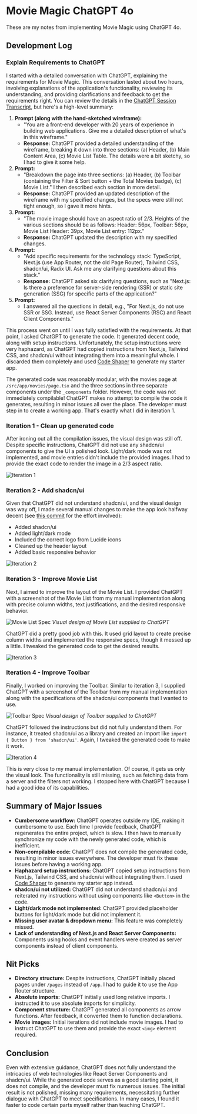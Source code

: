 # Movie Magic ChatGPT 4o

These are my notes from implementing Movie Magic using ChatGPT 4o.

## Development Log

### Explain Requirements to ChatGPT

I started with a detailed conversation with ChatGPT, explaining the requirements
for Movie Magic. This conversation lasted about two hours, involving
explanations of the application's functionality, reviewing its understanding,
and providing clarifications and feedback to get the requirements right. You can
review the details in the
[ChatGPT Session Transcript](assets/ChatGPT%20Session%20Transcript.pdf), but
here's a high-level summary:

1. **Prompt (along with the hand-sketched wireframe):**
   - "You are a front-end developer with 20 years of experience in building web
     applications. Give me a detailed description of what's in this wireframe."
   - **Response:** ChatGPT provided a detailed understanding of the wireframe,
     breaking it down into three sections: (a) Header, (b) Main Content Area,
     (c) Movie List Table. The details were a bit sketchy, so I had to give it
     some help.
2. **Prompt:**
   - "Breakdown the page into three sections: (a) Header, (b) Toolbar
     (containing the Filter & Sort button + the Total Movies badge), (c) Movie
     List." I then described each section in more detail.
   - **Response:** ChatGPT provided an updated description of the wireframe with
     my specified changes, but the specs were still not tight enough, so I gave
     it more hints.
3. **Prompt:**
   - "The movie image should have an aspect ratio of 2/3. Heights of the various
     sections should be as follows: Header: 56px, Toolbar: 56px, Movie List
     Header: 39px, Movie List entry: 112px."
   - **Response:** ChatGPT updated the description with my specified changes.
4. **Prompt:**
   - "Add specific requirements for the technology stack: TypeScript, Next.js
     (use App Router, not the old Page Router), Tailwind CSS, shadcn/ui, Radix
     UI. Ask me any clarifying questions about this stack."
   - **Response:** ChatGPT asked six clarifying questions, such as "Next.js: Is
     there a preference for server-side rendering (SSR) or static site
     generation (SSG) for specific parts of the application?"
5. **Prompt:**
   - I answered all the questions in detail, e.g., "For Next.js, do not use SSR
     or SSG. Instead, use React Server Components (RSC) and React Client
     Components."

This process went on until I was fully satisfied with the requirements. At that
point, I asked ChatGPT to generate the code. It generated decent code, along
with setup instructions. Unfortunately, the setup instructions were very
haphazard, as ChatGPT had copied instructions from Next.js, Tailwind CSS, and
shadcn/ui without integrating them into a meaningful whole. I discarded them
completely and used
[Code Shaper](https://www.code-shaper.dev/docs/getting-started/create-a-new-repo)
to generate my starter app.

The generated code was reasonably modular, with the movies page at
`/src/app/movies/page.tsx` and the three sections in three separate components
under the `_components` folder. However, the code was not immediately
compilable! ChatGPT makes no attempt to compile the code it generates, resulting
in minor issues all over the place. The developer must step in to create a
working app. That's exactly what I did in iteration 1.

### Iteration 1 - Clean up generated code

After ironing out all the compilation issues, the visual design was still off.
Despite specific instructions, ChatGPT did not use any shadcn/ui components to
give the UI a polished look. Light/dark mode was not implemented, and movie
entries didn't include the provided images. I had to provide the exact code to
render the image in a 2/3 aspect ratio.

![Iteration 1](assets/iteration-1.png)

### Iteration 2 - Add shadcn/ui

Given that ChatGPT did not understand shadcn/ui, and the visual design was way
off, I made several manual changes to make the app look halfway decent (see
[this commit](https://github.com/nareshbhatia/movie-magic-ai/commit/e6eb6579f4cc36d6cc4094f0fa5317d74c289e38)
for the effort involved):

- Added shadcn/ui
- Added light/dark mode
- Included the correct logo from Lucide icons
- Cleaned up the header layout
- Added basic responsive behavior

![Iteration 2](assets/iteration-2.png)

### Iteration 3 - Improve Movie List

Next, I aimed to improve the layout of the Movie List. I provided ChatGPT with a
screenshot of the Movie List from my manual implementation along with precise
column widths, text justifications, and the desired responsive behavior.

![Movie List Spec](assets/movie-list-spec.png) _Visual design of Movie List
supplied to ChatGPT_

ChatGPT did a pretty good job with this. It used grid layout to create precise
column widths and implemented the responsive specs, though it messed up a
little. I tweaked the generated code to get the desired results.

![Iteration 3](assets/iteration-3.png)

### Iteration 4 - Improve Toolbar

Finally, I worked on improving the Toolbar. Similar to iteration 3, I supplied
ChatGPT with a screenshot of the Toolbar from my manual implementation along
with the specifications of the shadcn/ui components that I wanted to use.

![Toolbar Spec](assets/toolbar-spec.png) _Visual design of Toolbar supplied to
ChatGPT_

ChatGPT followed the instructions but did not fully understand them. For
instance, it treated shadcn/ui as a library and created an import like
`import { Button } from 'shadcn/ui'`. Again, I tweaked the generated code to
make it work.

![Iteration 4](assets/iteration-4.png)

This is very close to my manual implementation. Of course, it gets us only the
visual look. The functionality is still missing, such as fetching data from a
server and the filters not working. I stopped here with ChatGPT because I had a
good idea of its capabilities.

## Summary of Major Issues

- **Cumbersome workflow:** ChatGPT operates outside my IDE, making it cumbersome
  to use. Each time I provide feedback, ChatGPT regenerates the entire project,
  which is slow. I then have to manually synchronize my code with the newly
  generated code, which is inefficient.
- **Non-compilable code:** ChatGPT does not compile the generated code,
  resulting in minor issues everywhere. The developer must fix these issues
  before having a working app.
- **Haphazard setup instructions:** ChatGPT copied setup instructions from
  Next.js, Tailwind CSS, and shadcn/ui without integrating them. I used
  [Code Shaper](https://www.code-shaper.dev/docs/getting-started/create-a-new-repo)
  to generate my starter app instead.
- **shadcn/ui not utilized:** ChatGPT did not understand shadcn/ui and
  reiterated my instructions without using components like `<Button>` in the
  code.
- **Light/dark mode not implemented:** ChatGPT provided placeholder buttons for
  light/dark mode but did not implement it.
- **Missing user avatar & dropdown menu:** This feature was completely missed.
- **Lack of understanding of Next.js and React Server Components:** Components
  using hooks and event handlers were created as server components instead of
  client components.

## Nit Picks

- **Directory structure:** Despite instructions, ChatGPT initially placed pages
  under `/pages` instead of `/app`. I had to guide it to use the App Router
  structure.
- **Absolute imports:** ChatGPT initially used long relative imports. I
  instructed it to use absolute imports for simplicity.
- **Component structure:** ChatGPT generated all components as arrow functions.
  After feedback, it converted them to function declarations.
- **Movie images:** Initial iterations did not include movie images. I had to
  instruct ChatGPT to use them and provide the exact `<img>` element required.

## Conclusion

Even with extensive guidance, ChatGPT does not fully understand the intricacies
of web technologies like React Server Components and shadcn/ui. While the
generated code serves as a good starting point, it does not compile, and the
developer must fix numerous issues. The initial result is not polished, missing
many requirements, necessitating further dialogue with ChatGPT to meet
specifications. In many cases, I found it faster to code certain parts myself
rather than teaching ChatGPT.
